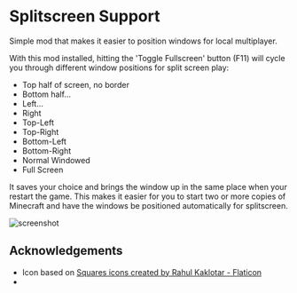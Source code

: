 # Splitscreen Support

Simple mod that makes it easier to position windows for local multiplayer.

With this mod installed, hitting the 'Toggle Fullscreen' button (F11) will cycle you through different window positions
for split screen play:

* Top half of screen, no border
* Bottom half...
* Left...
* Right
* Top-Left
* Top-Right
* Bottom-Left
* Bottom-Right
* Normal Windowed
* Full Screen

It saves your choice and brings the window up in the same place when your restart the game. This makes it easier for
you to start two or more copies of Minecraft and have the windows be positioned automatically for splitscreen.

![screenshot](https://github.com/pcal43/splitscreen/blob/main/etc/screenshot-0.png)

## Acknowledgements

* Icon based on [Squares icons created by Rahul Kaklotar - Flaticon](https://www.flaticon.com/free-icons/squares)
* 
